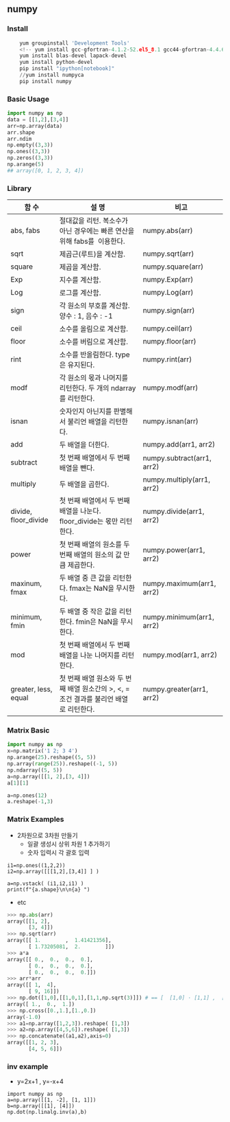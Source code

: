 ## numpy

### Install
```python
    yum groupinstall 'Development Tools'
    <!-- yum install gcc-gfortran-4.1.2-52.el5_8.1 gcc44-gfortran-4.4.6-3.el5.1 libgfortran.x86_64 lapack.x86_64 blas.x86_64 -->
    yum install blas-devel lapack-devel
    yum install python-devel
    pip install "ipython[notebook]"
    //yum install numpyca
    pip install numpy
```
### Basic Usage
```python
import numpy as np
data = [[1,2],[3,4]]
arr=np.array(data)
arr.shape
arr.ndim
np.empty((3,3))
np.ones((3,3))
np.zeros((3,3))
np.arange(5)
## array([0, 1, 2, 3, 4])
```
### Library
|함 수                  |설 명                                                     |비고                          |
|---------------------|--------------------------------------------------------|----------------------------|
|abs, fabs            |절대값을 리턴. 복소수가 아닌 경우에는 빠른 연산을 위해 fabs를  이용한다.            |numpy.abs(arr)              |
|sqrt                 |제곱근(루트)을 계산함.                                           |numpy.sqrt(arr)             |
|square               |제곱을 계산함.                                                |numpy.square(arr)           |
|Exp                  |지수를 계산함.                                                |numpy.Exp(arr)              |
|Log                  |로그를 계산함.                                                |numpy.Log(arr)              |
|sign                 |각 원소의 부호를 계산함. 양수 : 1, 음수 : -1                          |numpy.sign(arr)             |
|ceil                 |소수를 올림으로 계산함.                                           |numpy.ceil(arr)             |
|floor                |소수를 버림으로 계산함.                                           |numpy.floor(arr)            |
|rint                 |소수를 반올림한다. type은 유지된다.                                  |numpy.rint(arr)             |
|modf                 |각 원소의 몫과 나머지를 리턴한다. 두 개의 ndarray를 리턴한다.                 |numpy.modf(arr)             |
|isnan                |숫자인지 아닌지를 판별해서 불리언 배열을 리턴한다.                            |numpy.isnan(arr)            |
|add                  |두 배열을 더한다.                                              |numpy.add(arr1, arr2)       |
|subtract             |첫 번째 배열에서 두 번째 배열을 뺀다.                                  |numpy.subtract(arr1, arr2)|
|multiply             |두 배열을 곱한다.                                              |numpy.multiply(arr1, arr2)|
|divide, floor_divide|첫 번째 배열에서 두 번째 배열을 나눈다. floor_divide는 몫만 리턴한다.          |numpy.divide(arr1, arr2)    |
|power                |첫 번째 배열의 원소를 두 번째 배열의 원소의 값 만큼 제곱한다.                    |numpy.power(arr1, arr2)     |
|maxinum, fmax        |두 배열 중 큰 값을 리턴한다. fmax는 NaN을 무시한다.                      |numpy.maximum(arr1, arr2)   |
|minimum, fmin        |두 배열 중 작은 값을 리턴한다. fmin은 NaN을 무시한다.                     |numpy.minimum(arr1, arr2)   |
|mod                  |첫 번째 배열에서 두 번째 배열을 나눈 나머지를 리턴한다.                        |numpy.mod(arr1, arr2)       |
|greater, less, equal|첫 번째 배열 원소와 두 번째 배열 원소간의 >, <, = 조건 결과를 불리언 배열로 리턴한다.|numpy.greater(arr1, arr2)   |
### Matrix Basic
```python
import numpy as np
x=np.matrix('1 2; 3 4')
np.arange(25).reshape((5, 5))
np.array(range(25)).reshape((-1, 5))
np.ndarray((5, 5))
a=np.array([[1, 2],[3, 4]])
a[1][1]

a=np.ones(12)
a.reshape(-1,3)

```
### Matrix Examples

* 2차원으로 3차원 만들기
  - 일괄 생성시 상위 차원 1 추가하기
  - 숫자 입력시 각 괄호 입력
```
i1=np.ones((1,2,2))
i2=np.array([[[1,2],[3,4]] ] )

a=np.vstack( (i1,i2,i1) )
print(f"{a.shape}\n\n{a} ")

```

* etc
```python
>>> np.abs(arr)
array([[1, 2],
       [3, 4]])
>>> np.sqrt(arr)
array([[ 1.        ,  1.41421356],
       [ 1.73205081,  2.        ]])
>>> a*a
array([[ 0.,  0.,  0.,  0.],
       [ 0.,  0.,  0.,  0.],
       [ 0.,  0.,  0.,  0.]])
>>> arr*arr
array([[ 1,  4],
       [ 9, 16]])
>>> np.dot([1,0],[[1,0,1],[1,1,np.sqrt(3)]]) # == [  [1,0] · [1,1] ,  [1,0] · [0,1] , [1,0] · [1,np.sqrt(3)]
array([ 1.,  0.,  1.])
>>> np.cross([0.,1.],[1.,0.])
array(-1.0)
>>> a1=np.array([1,2,3]).reshape( [1,3])
>>> a2=np.array([4,5,6]).reshape( [1,3])
>>> np.concatenate((a1,a2),axis=0)
array([[1, 2, 3],
       [4, 5, 6]])

```

### inv example
* y=2x+1 , y=-x+4
```
import numpy as np
a=np.array([[1, -2], [1, 1]])
b=np.array([[1], [4]])
np.dot(np.linalg.inv(a),b)
```
